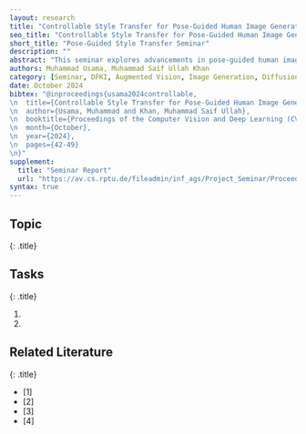 ```yaml
---
layout: research
title: "Controllable Style Transfer for Pose-Guided Human Image Generation Using Diffusion (Seminar)"
seo_title: "Controllable Style Transfer for Pose-Guided Human Image Generation Using Diffusion"
short_title: "Pose-Guided Style Transfer Seminar"
description: ""
abstract: "This seminar explores advancements in pose-guided human image generation using diffusion models, highlighting their superior performance over traditional GAN-based methods. Diffusion models, such as DALL-E 2 and Imagen, achieve high-fidelity and semantically accurate images by progressively refining noisy images. The seminar also discusses controllable style transfer techniques that integrate diverse styles while maintaining pose accuracy. Recent studies demonstrate the effectiveness of these models in addressing challenges like occlusions and complex deformations, making them a robust choice for applications in digital art, fashion, and computer vision."
authors: Muhammad Usama, Muhammad Saif Ullah Khan
category: [Seminar, DFKI, Augmented Vision, Image Generation, Diffusion Models]
date: October 2024
bibtex: "@inproceedings{usama2024controllable,
\n  title={Controllable Style Transfer for Pose-Guided Human Image Generation Using Diffusion},
\n  author={Usama, Muhammad and Khan, Muhammad Saif Ullah},
\n  booktitle={Proceedings of the Computer Vision and Deep Learning (CVDL) Course},
\n  month={October},
\n  year={2024},
\n  pages={42-49}
\n}"
supplement:
  title: "Seminar Report"
  url: "https://av.cs.rptu.de/fileadmin/inf_ags/Project_Seminar/Proceedings_CVDL_SS2024.pdf#page=42.00"
syntax: true
---
```


## Topic
{: .title}

## Tasks
{: .title}

1. 
2. 


## Related Literature
{: .title}

- [1] [](#)
- [2] [](#)
- [3] [](#)
- [4] [](#)